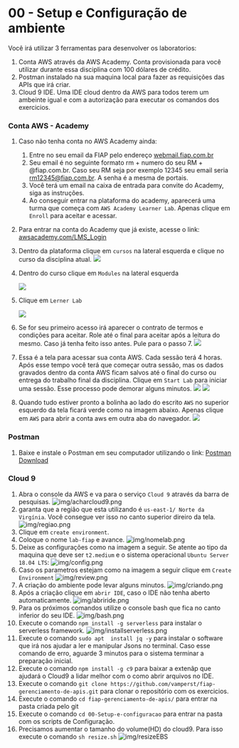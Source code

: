 # 00 - Setup e Configuração de ambiente

Você irá utilizar 3 ferramentas para desenvolver os laboratorios:
1. Conta AWS através da AWS Academy. Conta provisionada para você utilizar durante essa disciplina com 100 dólares de crédito.
2. Postman instalado na sua maquina local para fazer as requisições das APIs que irá criar.
3. Cloud 9 IDE. Uma IDE cloud dentro da AWS para todos terem um ambeinte igual e com a autorização para executar os comandos dos exercicios.

### Conta AWS - Academy

1. Caso não tenha conta no AWS Academy ainda:
   1. Entre no seu email da FIAP pelo endereço [webmail.fiap.com.br](http://webmail.fiap.com.br/)
   2. Seu email é no seguinte formato rm + numero do seu RM + @fiap.com.br. Caso seu RM seja por exemplo 12345 seu email seria rm12345@fiap.com.br. A senha é a mesma de portais.
   3. Você terá um email na caixa de entrada para convite do Academy, siga as instruções.
   4. Ao conseguir entrar na plataforma do academy, aparecerá uma turma que começa com `AWS Academy Learner Lab`. Apenas clique em `Enroll` para aceitar e acessar.
2. Para entrar na conta do Academy que já existe, acesse o link:  [awsacademy.com/LMS_Login](https://www.awsacademy.com/LMS_Login)
3. Dentro da plataforma clique em `cursos` na lateral esquerda e clique no curso da disciplina atual.
![](img/academy1.png)
4. Dentro do curso clique em `Modules` na lateral esquerda
   
   ![](img/academy2.png)

5. Clique em `Lerner Lab` 
   
   ![](img/academy3.png)

6. Se for seu primeiro acesso irá aparecer o contrato de termos e condições para aceitar. Role até o final para aceitar após a leitura do mesmo. Caso já tenha feito isso antes. Pule para o passo 7.
   ![](img/academy4.png)
7. Essa é a tela para acessar sua conta AWS. Cada sessão terá 4 horas. Após esse tempo você terá que começar outra sessão, mas os dados gravados dentro da conta AWS ficam salvos até o final do curso ou entrega do trabalho final da disciplina. Clique em `Start Lab` para iniciar uma sessão. Esse processo pode demorar alguns minutos.
   ![](img/academy5.png)
   ![](img/academy6.png)
8. Quando tudo estiver pronto a bolinha ao lado do escrito `AWS` no superior esquerdo da tela ficará verde como na imagem abaixo. Apenas clique em `AWS` para abrir a conta aws em outra aba do navegador.
![](img/academy7.png)

### Postman

1. Baixe e instale o Postman em seu computador utilizando o link: [Postman Download](https://www.postman.com/downloads/)

### Cloud 9
 1. Abra o console da AWS e va para o serviço `Cloud 9` através da barra de pesquisas.
   ![img/acharcloud9.png](img/acharcloud9.png)
1. garanta que a região que esta utilizando é `us-east-1/ Norte da Virgínia`. Você consegue ver isso no canto superior direiro da tela.
    ![img/regiao.png](img/regiao.png)
 2. Clique em `create environment`.
 3. Coloque o nome `lab-fiap` e avance.
 ![img/nomelab.png](img/nomelab.png)
 5. Deixe as configurações como na imagem a seguir. Se atente ao tipo da maquina que deve ser `t2.medium` e o sistema operacional `Ubuntu Server 18.04 LTS`:
![img/config.png](img/config.png)
 6. Caso os parametros estejam como na imagem a seguir clique em `Create Environment`
   ![img/review.png](img/review.png)
 7. A criação do ambiente pode levar alguns minutos.
![img/criando.png](img/criando.png)
 8. Após a criação clique em `abrir IDE`, caso o IDE não tenha aberto automaticamente.
   ![img/abriride.png](img/abriride.png)
9. Para os próximos comandos utilize o console bash que fica no canto inferior do seu IDE.
   ![img/bash.png](img/bash.png)
10. Execute o comando `npm install -g serverless` para instalar o serverless framework.
    ![img/installserverless.png](img/installserverless.png)
11. Execute o comando `sudo apt  install jq -y` para instalar o software que irá nos ajudar a ler e manipular Jsons no terminal. Caso esse comando de erro, aguarde 3 minutos para o sistema terminar a preparação inicial.
12. Execute o comando `npm install -g c9` para baixar a extenãp que ajudará o Cloud9 a lidar melhor com o como abrir arquivos no IDE.
13. Execute o comando `git clone https://github.com/vamperst/fiap-gerenciamento-de-apis.git` para clonar o repositório com os exercicios.
14. Execute o comando `cd fiap-gerenciamento-de-apis/` para entrar na pasta criada pelo git
15. Execute o comando `cd 00-Setup-e-configuracao` para entrar na pasta com os scripts de Configuração.
16. Precisamos aumentar o tamanho do volume(HD) do cloud9. Para isso execute o comando  `sh resize.sh`
   ![img/resizeEBS](img/resizeEBS.png)
